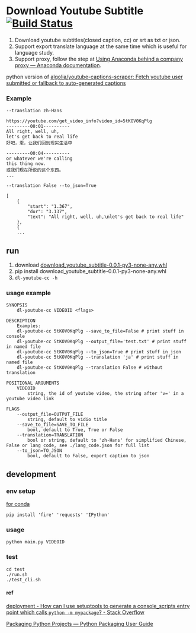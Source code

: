 # Download Youtube Subtitle [![Build Status](https://travis-ci.com/xsthunder/download-youtube-subtitle.svg?branch=master)](https://travis-ci.com/xsthunder/download-youtube-subtitle)

1. Download youtube subtitles(closed caption, cc) or srt as txt or json. 
2. Support export translate language at the same time which is useful for language study.
3. Support proxy, follow the step at [Using Anaconda behind a company proxy — Anaconda documentation](https://docs.anaconda.com/anaconda/user-guide/tasks/proxy/).

python version of [algolia/youtube-captions-scraper: Fetch youtube user submitted or fallback to auto-generated captions](https://github.com/algolia/youtube-captions-scraper)
 
 
### Example

`--translation zh-Hans`

```
https://youtube.com/get_video_info?video_id=5tKOV0KqPlg
---------00:01----------
All right, well, uh,
let's get back to real life
好吧，恩，让我们回到现实生活中

---------00:04----------
or whatever we're calling
this thing now.
或我们现在所说的这个东西。 
...
```

`--translation False --to_json=True`

```
[
    {
        "start": "1.367",
        "dur": "3.137",
        "text": "All right, well, uh,\nlet's get back to real life"
    },
    {
	...
```

 
## run

1. download [download_youtube_subtitle-0.0.1-py3-none-any.whl](https://github.com/xsthunder/download-youtube-subtitle/releases)
2. pip install download_youtube_subtitle-0.0.1-py3-none-any.whl
3. `dl-youtube-cc -h`

### usage example

```
SYNOPSIS
    dl-youtube-cc VIDEOID <flags>

DESCRIPTION
    Examples:
    dl-youtube-cc 5tKOV0KqPlg --save_to_file=False # print stuff in console
    dl-youtube-cc 5tKOV0KqPlg --output_file='test.txt' # print stuff in named file
    dl-youtube-cc 5tKOV0KqPlg --to_json=True # print stuff in json
    dl-youtube-cc 5tKOV0KqPlg --translation 'ja' # print stuff in named file
    dl-youtube-cc 5tKOV0KqPlg --translation False # without translation

POSITIONAL ARGUMENTS
    VIDEOID
        string, the id of youtube video, the string after 'v=' in a youtube video link

FLAGS
    --output_file=OUTPUT_FILE
        string, default to vidio title
    --save_to_file=SAVE_TO_FILE
        bool, default to True, True or False
    --translation=TRANSLATION
        bool or string, default to 'zh-Hans' for simplified Chinese, False or lang code, see ./lang_code.json for full list
    --to_json=TO_JSON
        bool, default to False, export caption to json
```

## development

### env setup

[for conda](./config/create-env.sh)

```
pip install 'fire' 'requests' 'IPython'
```

### usage

```
python main.py VIDEOID
```

### test

```
cd test
./run.sh
./test_cli.sh
```

#### ref 

[deployment - How can I use setuptools to generate a console_scripts entry point which calls `python -m mypackage`? - Stack Overflow](https://stackoverflow.com/questions/27784271/how-can-i-use-setuptools-to-generate-a-console-scripts-entry-point-which-calls)

[Packaging Python Projects — Python Packaging User Guide](http://packaging.python.org/tutorials/packaging-projects/)
